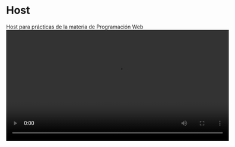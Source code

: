 # Host
Host para prácticas de la materia de Programación Web
<video width="600" controls>
  <source src="https://github.com/user-attachments/assets/63a9b68f-86c8-47f3-ae98-536e47921446" type="video/mp4">
</video>


